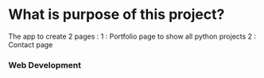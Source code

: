 # What is purpose of this project?

The app to create 2 pages :
    1 : Portfolio page to show all python projects
    2 : Contact page 

### Web Development
